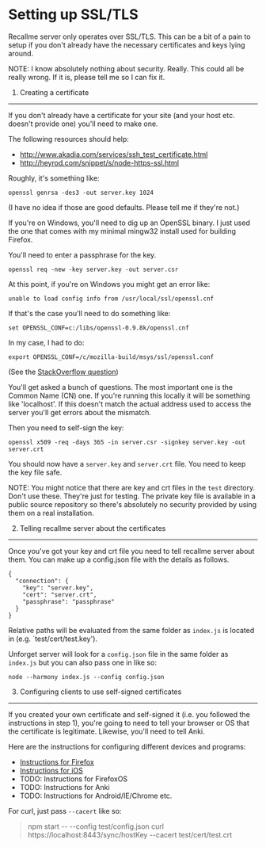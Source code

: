 Setting up SSL/TLS
==================

Recallme server only operates over SSL/TLS. This can be a bit of a pain to setup
if you don't already have the necessary certificates and keys lying around.

NOTE: I know absolutely nothing about security. Really. This could all be really
wrong. If it is, please tell me so I can fix it.

1. Creating a certificate
-------------------------

If you don't already have a certificate for your site (and your host etc.
doesn't provide one) you'll need to make one.

The following resources should help:

* http://www.akadia.com/services/ssh_test_certificate.html
* http://heyrod.com/snippet/s/node-https-ssl.html

Roughly, it's something like:

    openssl genrsa -des3 -out server.key 1024

(I have no idea if those are good defaults. Please tell me if they're not.)

If you're on Windows, you'll need to dig up an OpenSSL binary. I just used the
one that comes with my minimal mingw32 install used for building Firefox.

You'll need to enter a passphrase for the key.

    openssl req -new -key server.key -out server.csr

At this point, if you're on Windows you might get an error like:

    unable to load config info from /usr/local/ssl/openssl.cnf

If that's the case you'll need to do something like:

    set OPENSSL_CONF=c:/libs/openssl-0.9.8k/openssl.cnf

In my case, I had to do:

    export OPENSSL_CONF=/c/mozilla-build/msys/ssl/openssl.conf

(See the [StackOverflow
question](http://stackoverflow.com/questions/14459078/unable-to-load-config-info-from-usr-local-ssl-openssl-cnf))

You'll get asked a bunch of questions. The most important one is the Common Name
(CN) one. If you're running this locally it will be something like 'localhost'.
If this doesn't match the actual address used to access the server you'll get
errors about the mismatch.

Then you need to self-sign the key:

    openssl x509 -req -days 365 -in server.csr -signkey server.key -out server.crt

You should now have a `server.key` and `server.crt` file. You need to keep the
key file safe.

NOTE: You might notice that there are key and crt files in the `test` directory.
Don't use these. They're just for testing. The private key file is available in
a public source repository so there's absolutely no security provided by using
them on a real installation.


2. Telling recallme server about the certificates
-------------------------------------------------

Once you've got your key and crt file you need to tell recallme server about
them. You can make up a config.json file with the details as follows.

    {
      "connection": {
        "key": "server.key",
        "cert": "server.crt",
        "passphrase": "passphrase"
      }
    }

Relative paths will be evaluated from the same folder as `index.js` is located
in (e.g. `test/cert/test.key').

Unforget server will look for a `config.json` file in the same folder as
`index.js` but you can also pass one in like so:

    node --harmony index.js --config config.json


3. Configuring clients to use self-signed certificates
------------------------------------------------------

If you created your own certificate and self-signed it (i.e. you followed the
instructions in step 1), you're going to need to tell your browser or OS that
the certificate is legitimate. Likewise, you'll need to tell Anki.

Here are the instructions for configuring different devices and programs:

* [Instructions for Firefox](http://superuser.com/questions/744308/how-to-add-a-self-signed-certificate-to-firefox-besides-adding-it-as-a-ca)
* [Instructions for iOS](https://blog.httpwatch.com/2013/12/12/five-tips-for-using-self-signed-ssl-certificates-with-ios/)
* TODO: Instructions for FirefoxOS
* TODO: Instructions for Anki
* TODO: Instructions for Android/IE/Chrome etc.

For curl, just pass `--cacert` like so:

> npm start -- --config test/config.json
> curl https://localhost:8443/sync/hostKey --cacert test/cert/test.crt

